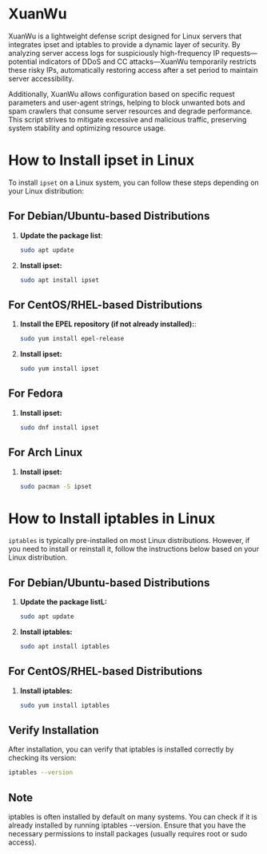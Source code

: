 # XuanWu
XuanWu is a lightweight defense script designed for Linux servers that integrates ipset and iptables to provide a dynamic layer of security. By analyzing server access logs for suspiciously high-frequency IP requests—potential indicators of DDoS and CC attacks—XuanWu temporarily restricts these risky IPs, automatically restoring access after a set period to maintain server accessibility.

Additionally, XuanWu allows configuration based on specific request parameters and user-agent strings, helping to block unwanted bots and spam crawlers that consume server resources and degrade performance. This script strives to mitigate excessive and malicious traffic, preserving system stability and optimizing resource usage.

# How to Install ipset in Linux

To install `ipset` on a Linux system, you can follow these steps depending on your Linux distribution:

## For Debian/Ubuntu-based Distributions

1. **Update the package list**:
   ```bash
   sudo apt update

2. **Install ipset:**
    ```bash
   sudo apt install ipset

## For CentOS/RHEL-based Distributions

1. **Install the EPEL repository (if not already installed):**:
   ```bash
   sudo yum install epel-release

2. **Install ipset:**
    ```bash
   sudo yum install ipset

## For Fedora

1. **Install ipset:**
    ```bash
   sudo dnf install ipset

## For Arch Linux

1. **Install ipset:**
    ```bash
   sudo pacman -S ipset

# How to Install iptables in Linux

`iptables` is typically pre-installed on most Linux distributions. However, if you need to install or reinstall it,
follow the instructions below based on your Linux distribution.

## For Debian/Ubuntu-based Distributions

1. **Update the package listL:**
   ```bash
   sudo apt update

2. **Install iptables:**
    ```bash
   sudo apt install iptables

## For CentOS/RHEL-based Distributions

1. **Install iptables:**
    ```bash
   sudo yum install iptables

## Verify Installation

After installation, you can verify that iptables is installed correctly by checking its version:

```bash
iptables --version
```

## Note

iptables is often installed by default on many systems. You can check if it is already installed by running iptables
--version.
Ensure that you have the necessary permissions to install packages (usually requires root or sudo access).
